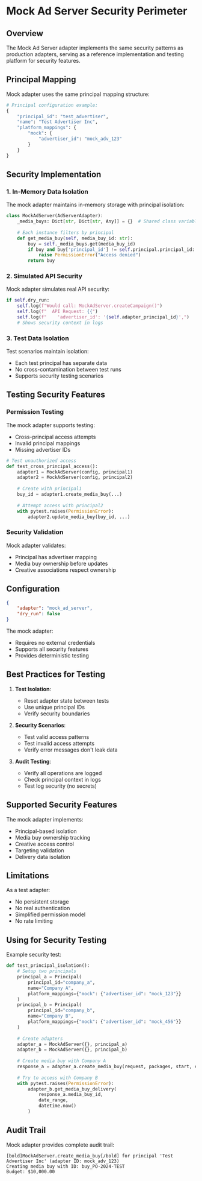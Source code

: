 # Mock Ad Server Security Perimeter

## Overview

The Mock Ad Server adapter implements the same security patterns as production adapters, serving as a reference implementation and testing platform for security features.

## Principal Mapping

Mock adapter uses the same principal mapping structure:

```python
# Principal configuration example:
{
    "principal_id": "test_advertiser",
    "name": "Test Advertiser Inc",
    "platform_mappings": {
        "mock": {
            "advertiser_id": "mock_adv_123"
        }
    }
}
```

## Security Implementation

### 1. In-Memory Data Isolation

The mock adapter maintains in-memory storage with principal isolation:

```python
class MockAdServer(AdServerAdapter):
    _media_buys: Dict[str, Dict[str, Any]] = {}  # Shared class variable
    
    # Each instance filters by principal
    def get_media_buy(self, media_buy_id: str):
        buy = self._media_buys.get(media_buy_id)
        if buy and buy['principal_id'] != self.principal.principal_id:
            raise PermissionError("Access denied")
        return buy
```

### 2. Simulated API Security

Mock adapter simulates real API security:

```python
if self.dry_run:
    self.log(f"Would call: MockAdServer.createCampaign()")
    self.log(f"  API Request: {{")
    self.log(f"    'advertiser_id': '{self.adapter_principal_id}',")
    # Shows security context in logs
```

### 3. Test Data Isolation

Test scenarios maintain isolation:
- Each test principal has separate data
- No cross-contamination between test runs
- Supports security testing scenarios

## Testing Security Features

### Permission Testing

The mock adapter supports testing:
- Cross-principal access attempts
- Invalid principal mappings
- Missing advertiser IDs

```python
# Test unauthorized access
def test_cross_principal_access():
    adapter1 = MockAdServer(config, principal1)
    adapter2 = MockAdServer(config, principal2)
    
    # Create with principal1
    buy_id = adapter1.create_media_buy(...)
    
    # Attempt access with principal2
    with pytest.raises(PermissionError):
        adapter2.update_media_buy(buy_id, ...)
```

### Security Validation

Mock adapter validates:
- Principal has advertiser mapping
- Media buy ownership before updates
- Creative associations respect ownership

## Configuration

```json
{
    "adapter": "mock_ad_server",
    "dry_run": false
}
```

The mock adapter:
- Requires no external credentials
- Supports all security features
- Provides deterministic testing

## Best Practices for Testing

1. **Test Isolation**:
   - Reset adapter state between tests
   - Use unique principal IDs
   - Verify security boundaries

2. **Security Scenarios**:
   - Test valid access patterns
   - Test invalid access attempts
   - Verify error messages don't leak data

3. **Audit Testing**:
   - Verify all operations are logged
   - Check principal context in logs
   - Test log security (no secrets)

## Supported Security Features

The mock adapter implements:
- Principal-based isolation
- Media buy ownership tracking
- Creative access control
- Targeting validation
- Delivery data isolation

## Limitations

As a test adapter:
- No persistent storage
- No real authentication
- Simplified permission model
- No rate limiting

## Using for Security Testing

Example security test:

```python
def test_principal_isolation():
    # Setup two principals
    principal_a = Principal(
        principal_id="company_a",
        name="Company A",
        platform_mappings={"mock": {"advertiser_id": "mock_123"}}
    )
    principal_b = Principal(
        principal_id="company_b",
        name="Company B",
        platform_mappings={"mock": {"advertiser_id": "mock_456"}}
    )
    
    # Create adapters
    adapter_a = MockAdServer({}, principal_a)
    adapter_b = MockAdServer({}, principal_b)
    
    # Create media buy with Company A
    response_a = adapter_a.create_media_buy(request, packages, start, end)
    
    # Try to access with Company B
    with pytest.raises(PermissionError):
        adapter_b.get_media_buy_delivery(
            response_a.media_buy_id,
            date_range,
            datetime.now()
        )
```

## Audit Trail

Mock adapter provides complete audit trail:
```
[bold]MockAdServer.create_media_buy[/bold] for principal 'Test Advertiser Inc' (adapter ID: mock_adv_123)
Creating media buy with ID: buy_PO-2024-TEST
Budget: $10,000.00
```
